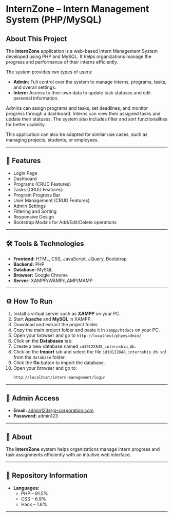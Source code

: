 # InternZone – Intern Management System (PHP/MySQL)

## About This Project
The **InternZone** application is a web-based Intern Management System developed using PHP and MySQL. It helps organizations manage the progress and performance of their interns efficiently.  

The system provides two types of users:  
- **Admin:** Full control over the system to manage interns, programs, tasks, and overall settings.  
- **Intern:** Access to their own data to update task statuses and edit personal information.  

Admins can assign programs and tasks, set deadlines, and monitor progress through a dashboard. Interns can view their assigned tasks and update their statuses. The system also includes filter and sort functionalities for better usability.  

This application can also be adapted for similar use cases, such as managing projects, students, or employees.  

---

## 🚀 Features
- Login Page  
- Dashboard  
- Programs (CRUD Features)  
- Tasks (CRUD Features)  
- Program Progress Bar  
- User Management (CRUD Features)  
- Admin Settings  
- Filtering and Sorting  
- Responsive Design  
- Bootstrap Modals for Add/Edit/Delete operations  

---

## 🛠️ Tools & Technologies
- **Frontend:** HTML, CSS, JavaScript, JQuery, Bootstrap  
- **Backend:** PHP  
- **Database:** MySQL  
- **Browser:** Google Chrome  
- **Server:** XAMPP/WAMP/LAMP/MAMP  

---

## ⚙️ How To Run
1. Install a virtual server such as **XAMPP** on your PC.  
2. Start **Apache** and **MySQL** in XAMPP.  
3. Download and extract the project folder.  
4. Copy the main project folder and paste it in `xampp/htdocs` on your PC.  
5. Open your browser and go to `http://localhost/phpmyadmin/`.  
6. Click on the **Databases** tab.  
7. Create a new database named `id19122848_internship_db`.  
8. Click on the **Import** tab and select the file `id19122848_internship_db.sql` from the `database` folder.  
9. Click the **Go** button to import the database.  
10. Open your browser and go to:  
    ```
    http://localhost/intern-management/login
    ```

---

## 🔑 Admin Access
- **Email:** admin123@jg-corporation.com  
- **Password:** admin123  

---

## 📖 About
The **InternZone** system helps organizations manage intern progress and task assignments efficiently with an intuitive web interface.  

---

## 📂 Repository Information
- **Languages:**  
  - PHP – 91.5%  
  - CSS – 6.9%  
  - Hack – 1.6%  

---

